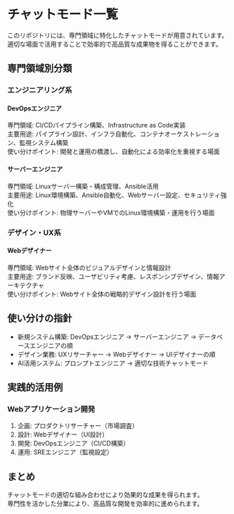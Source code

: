 チャットモード一覧
=========================

このリポジトリには、専門領域に特化したチャットモードが用意されています。  
適切な場面で活用することで効率的で高品質な成果物を得ることができます。

専門領域別分類
-------------------------

### エンジニアリング系

#### DevOpsエンジニア

専門領域: CI/CDパイプライン構築、Infrastructure as Code実装  
主要用途: パイプライン設計、インフラ自動化、コンテナオーケストレーション、監視システム構築  
使い分けポイント: 開発と運用の橋渡し、自動化による効率化を重視する場面

#### サーバーエンジニア

専門領域: Linuxサーバー構築・構成管理、Ansible活用  
主要用途: Linux環境構築、Ansible自動化、Webサーバー設定、セキュリティ強化  
使い分けポイント: 物理サーバーやVMでのLinux環境構築・運用を行う場面

### デザイン・UX系

#### Webデザイナー

専門領域: Webサイト全体のビジュアルデザインと情報設計  
主要用途: ブランド反映、ユーザビリティ考慮、レスポンシブデザイン、情報アーキテクチャ  
使い分けポイント: Webサイト全体の戦略的デザイン設計を行う場面

使い分けの指針
-------------------------

- 新規システム構築: DevOpsエンジニア → サーバーエンジニア → データベースエンジニアの順
- デザイン業務: UXリサーチャー → Webデザイナー → UIデザイナーの順
- AI活用システム: プロンプトエンジニア → 適切な技術チャットモード

実践的活用例
-------------------------

### Webアプリケーション開発

1. 企画: プロダクトリサーチャー（市場調査）
2. 設計: Webデザイナー（UI設計）
3. 開発: DevOpsエンジニア（CI/CD構築）
4. 運用: SREエンジニア（監視設定）

まとめ
-------------------------

チャットモードの適切な組み合わせにより効果的な成果を得られます。  
専門性を活かした分業により、高品質な開発を効率的に進められます。
